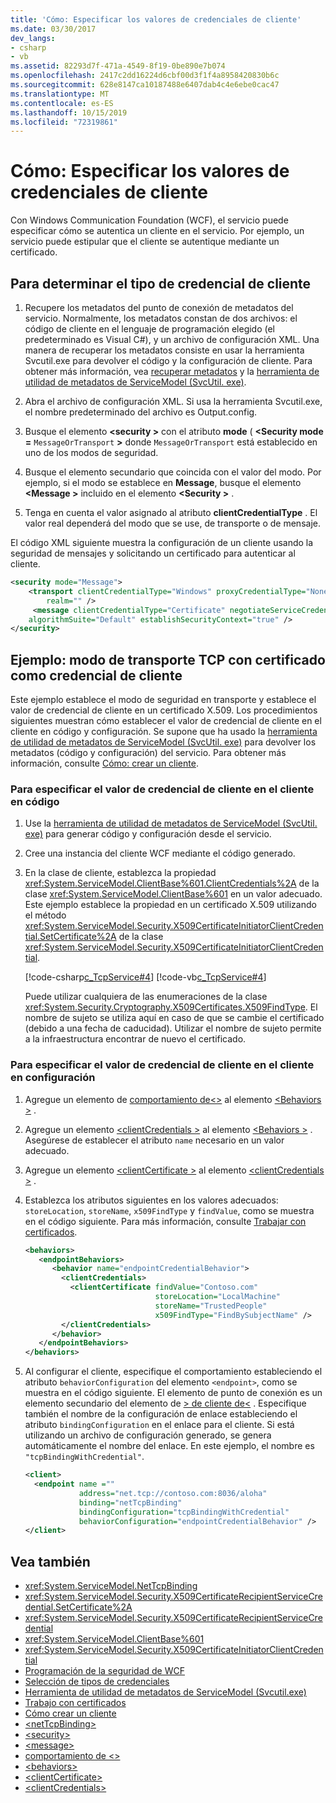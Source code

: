```yaml
---
title: 'Cómo: Especificar los valores de credenciales de cliente'
ms.date: 03/30/2017
dev_langs:
- csharp
- vb
ms.assetid: 82293d7f-471a-4549-8f19-0be890e7b074
ms.openlocfilehash: 2417c2dd16224d6cbf00d3f1f4a8958420830b6c
ms.sourcegitcommit: 628e8147ca10187488e6407dab4c4e6ebe0cac47
ms.translationtype: MT
ms.contentlocale: es-ES
ms.lasthandoff: 10/15/2019
ms.locfileid: "72319861"
---
```

# <a name="how-to-specify-client-credential-values"></a>Cómo: Especificar los valores de credenciales de cliente

Con Windows Communication Foundation (WCF), el servicio puede especificar cómo se autentica un cliente en el servicio. Por ejemplo, un servicio puede estipular que el cliente se autentique mediante un certificado.

## <a name="to-determine-the-client-credential-type"></a>Para determinar el tipo de credencial de cliente

1. Recupere los metadatos del punto de conexión de metadatos del servicio. Normalmente, los metadatos constan de dos archivos: el código de cliente en el lenguaje de programación elegido (el predeterminado es Visual C#), y un archivo de configuración XML. Una manera de recuperar los metadatos consiste en usar la herramienta Svcutil.exe para devolver el código y la configuración de cliente. Para obtener más información, vea [recuperar metadatos](./feature-details/retrieving-metadata.md) y la [herramienta de utilidad de metadatos de ServiceModel (SvcUtil. exe)](servicemodel-metadata-utility-tool-svcutil-exe.md).

2. Abra el archivo de configuración XML. Si usa la herramienta Svcutil.exe, el nombre predeterminado del archivo es Output.config.

3. Busque el elemento **\<security >** con el atributo **mode** ( **\<Security mode =** `MessageOrTransport` **>** donde `MessageOrTransport` está establecido en uno de los modos de seguridad.

4. Busque el elemento secundario que coincida con el valor del modo. Por ejemplo, si el modo se establece en **Message**, busque el elemento **\<Message >** incluido en el elemento **\<Security >** .

5. Tenga en cuenta el valor asignado al atributo **clientCredentialType** . El valor real dependerá del modo que se use, de transporte o de mensaje.

El código XML siguiente muestra la configuración de un cliente usando la seguridad de mensajes y solicitando un certificado para autenticar al cliente.

```xml
<security mode="Message">
    <transport clientCredentialType="Windows" proxyCredentialType="None"
        realm="" />
     <message clientCredentialType="Certificate" negotiateServiceCredential="true"
    algorithmSuite="Default" establishSecurityContext="true" />
</security>
```

## <a name="example-tcp-transport-mode-with-certificate-as-client-credential"></a>Ejemplo: modo de transporte TCP con certificado como credencial de cliente

Este ejemplo establece el modo de seguridad en transporte y establece el valor de credencial de cliente en un certificado X.509. Los procedimientos siguientes muestran cómo establecer el valor de credencial de cliente en el cliente en código y configuración. Se supone que ha usado la [herramienta de utilidad de metadatos de ServiceModel (SvcUtil. exe)](servicemodel-metadata-utility-tool-svcutil-exe.md) para devolver los metadatos (código y configuración) del servicio. Para obtener más información, consulte [Cómo: crear un cliente](how-to-create-a-wcf-client.md).

### <a name="to-specify-the-client-credential-value-on-the-client-in-code"></a>Para especificar el valor de credencial de cliente en el cliente en código

1. Use la [herramienta de utilidad de metadatos de ServiceModel (SvcUtil. exe)](servicemodel-metadata-utility-tool-svcutil-exe.md) para generar código y configuración desde el servicio.

2. Cree una instancia del cliente WCF mediante el código generado.

3. En la clase de cliente, establezca la propiedad <xref:System.ServiceModel.ClientBase%601.ClientCredentials%2A> de la clase <xref:System.ServiceModel.ClientBase%601> en un valor adecuado. Este ejemplo establece la propiedad en un certificado X.509 utilizando el método <xref:System.ServiceModel.Security.X509CertificateInitiatorClientCredential.SetCertificate%2A> de la clase <xref:System.ServiceModel.Security.X509CertificateInitiatorClientCredential>.

     [!code-csharp[c_TcpService#4](../../../samples/snippets/csharp/VS_Snippets_CFX/c_tcpservice/cs/source.cs#4)]
     [!code-vb[c_TcpService#4](../../../samples/snippets/visualbasic/VS_Snippets_CFX/c_tcpservice/vb/source.vb#4)]

     Puede utilizar cualquiera de las enumeraciones de la clase <xref:System.Security.Cryptography.X509Certificates.X509FindType>. El nombre de sujeto se utiliza aquí en caso de que se cambie el certificado (debido a una fecha de caducidad). Utilizar el nombre de sujeto permite a la infraestructura encontrar de nuevo el certificado.

### <a name="to-specify-the-client-credential-value-on-the-client-in-configuration"></a>Para especificar el valor de credencial de cliente en el cliente en configuración

1. Agregue un elemento de [comportamiento de\<>](../configure-apps/file-schema/wcf/behavior-of-endpointbehaviors.md) al elemento [\<Behaviors >](../configure-apps/file-schema/wcf/behaviors.md) .

2. Agregue un elemento [\<clientCredentials >](../configure-apps/file-schema/wcf/clientcredentials.md) al elemento [\<Behaviors >](../configure-apps/file-schema/wcf/behaviors.md) . Asegúrese de establecer el atributo `name` necesario en un valor adecuado.

3. Agregue un elemento [\<clientCertificate >](../configure-apps/file-schema/wcf/clientcertificate-of-servicecredentials.md) al elemento [\<clientCredentials >](../configure-apps/file-schema/wcf/clientcredentials.md) .

4. Establezca los atributos siguientes en los valores adecuados: `storeLocation`, `storeName`, `x509FindType` y `findValue`, como se muestra en el código siguiente. Para más información, consulte [Trabajar con certificados](./feature-details/working-with-certificates.md).

    ```xml
    <behaviors>
       <endpointBehaviors>
          <behavior name="endpointCredentialBehavior">
            <clientCredentials>
              <clientCertificate findValue="Contoso.com"
                                 storeLocation="LocalMachine"
                                 storeName="TrustedPeople"
                                 x509FindType="FindBySubjectName" />
            </clientCredentials>
          </behavior>
       </endpointBehaviors>
    </behaviors>
    ```

5. Al configurar el cliente, especifique el comportamiento estableciendo el atributo `behaviorConfiguration` del elemento `<endpoint>`, como se muestra en el código siguiente. El elemento de punto de conexión es un elemento secundario del elemento de [> de cliente de\<](../configure-apps/file-schema/wcf/client.md) . Especifique también el nombre de la configuración de enlace estableciendo el atributo `bindingConfiguration` en el enlace para el cliente. Si está utilizando un archivo de configuración generado, se genera automáticamente el nombre del enlace. En este ejemplo, el nombre es `"tcpBindingWithCredential"`.

    ```xml
    <client>
      <endpoint name =""
                address="net.tcp://contoso.com:8036/aloha"
                binding="netTcpBinding"
                bindingConfiguration="tcpBindingWithCredential"
                behaviorConfiguration="endpointCredentialBehavior" />
    </client>
    ```

## <a name="see-also"></a>Vea también

- <xref:System.ServiceModel.NetTcpBinding>
- <xref:System.ServiceModel.Security.X509CertificateRecipientServiceCredential.SetCertificate%2A>
- <xref:System.ServiceModel.Security.X509CertificateRecipientServiceCredential>
- <xref:System.ServiceModel.ClientBase%601>
- <xref:System.ServiceModel.Security.X509CertificateInitiatorClientCredential>
- [Programación de la seguridad de WCF](./feature-details/programming-wcf-security.md)
- [Selección de tipos de credenciales](./feature-details/selecting-a-credential-type.md)
- [Herramienta de utilidad de metadatos de ServiceModel (Svcutil.exe)](servicemodel-metadata-utility-tool-svcutil-exe.md)
- [Trabajo con certificados](./feature-details/working-with-certificates.md)
- [Cómo crear un cliente](how-to-create-a-wcf-client.md)
- [\<netTcpBinding>](../configure-apps/file-schema/wcf/nettcpbinding.md)
- [\<security>](../configure-apps/file-schema/wcf/security-of-nettcpbinding.md)
- [\<message>](../configure-apps/file-schema/wcf/message-element-of-nettcpbinding.md)
- [comportamiento de \<>](../configure-apps/file-schema/wcf/behavior-of-endpointbehaviors.md)
- [\<behaviors>](../configure-apps/file-schema/wcf/behaviors.md)
- [\<clientCertificate>](../configure-apps/file-schema/wcf/clientcertificate-of-servicecredentials.md)
- [\<clientCredentials>](../configure-apps/file-schema/wcf/clientcredentials.md)
